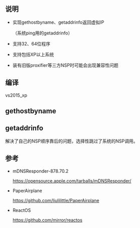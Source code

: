 ## 说明

- 实现gethostbyname、getaddrinfo返回虚拟IP

  （系统ping用的getaddrinfo）

- 支持32、64位程序

- 支持包括XP以上系统

- 装有旧版proxifier等三方NSP时可能会出现兼容性问题

## 编译

vs2015_xp



## gethostbyname



## getaddrinfo

解决了自己的NSP顺序靠后的问题，选择性跳过了系统的NSP调用。



## 参考

- mDNSResponder-878.70.2

  https://opensource.apple.com/tarballs/mDNSResponder/

- PaperAirplane

  https://github.com/liulilittle/PaperAirplane

- ReactOS

  https://github.com/mirror/reactos
